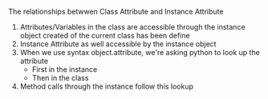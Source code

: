 The relationships betwwen Class Attribute and Instance Attribute
1. Attributes/Variables in the class are accessible through the instance object created
	of the current class has been define
2. Instance Attribute as well accessible by the instance object
3. When we use syntax object.attribute, we're asking python to look up the attribute
	- First in the instance
	- Then in the class
4. Method calls through the instance follow this lookup